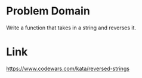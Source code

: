 # Problem Domain
Write a function that takes in a string and reverses it.

# Link
https://www.codewars.com/kata/reversed-strings
